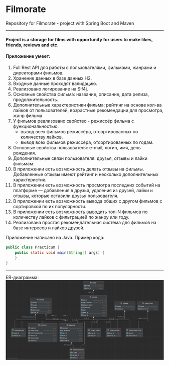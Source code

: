 # Filmorate

Repository for Filmorate - project with Spring Boot and Maven

------
#### Project is a storage for films with opportunity for users to make likes, friends, reviews and etc.

#### Приложение умеет:

1. Full Rest API для работы с пользователями, фильмами, жанрами и директорами фильмов.
2. Хранение данных в базе данных H2.
3. Входные данные проходят валидацию.
4. Реализовано логирование на Slf4j.
5. Основные свойства фильма: название, описание, дата релиза, продолжительность.
6. Дополнительные характеристики фильма: рейтинг на основе кол-ва лайков от пользователей, возрастные рекомендации для просмотра, жанр фильма.
7. У фильмов реализовано свойство - режиссёр фильма с функциональностью: 
     - вывод всех фильмов режиссёра, отсортированных по количеству лайков.
     - вывод всех фильмов режиссёра, отсортированных по годам.
8. Основные свойства пользователя: e-mail, логин, имя, день рождения.
9. Дополнительные связи пользователя: друзья, отзывы и лайки фильмам.
10. В приложении есть возможность делать отзывы на фильмы. Добавленные отзывы имеют рейтинг и несколько дополнительных характеристик.
11. В приложении есть возможность просмотра последних событий на платформе — добавления в друзья, удаления из друзей, лайки и отзывы, которые оставили друзья пользователя.
12. В приложении есть возможность вывода общих с другом фильмов с сортировкой по их популярности. 
13. В приложении есть возможность выводить топ-N фильмов по количеству лайков с фильтрацией по жанру или году.
14. Реализована простая рекомендательная система для фильмов на базе интересов и лайков друзей.

Приложение написано на Java. Пример кода:

```java
public class Practicum {
    public static void main(String[] args) {
    }
}
```

------
ER-диаграмма:
![ER-диаграмма](ER-diagram.png)
